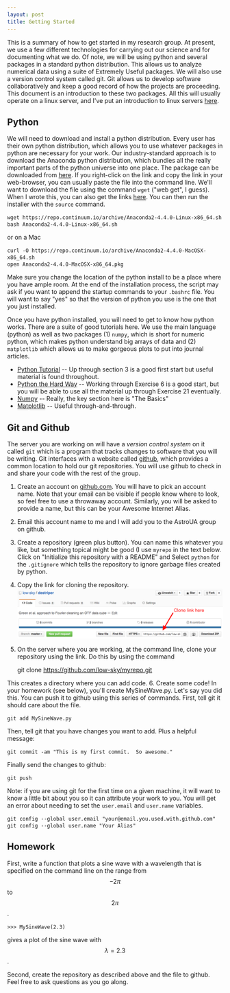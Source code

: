 ```yaml
---
layout: post
title: Getting Started
---
```


This is a summary of how to get started in my research group.  At present, we use a few different technologies for carrying out our science and for documenting what we do.  Of note, we will be using python and several packages in a standard python distribution.  This allows us to analyze numerical data using a suite of Extremely Useful packages.  We will also use a version control system called git.  Git allows us to develop software collaboratively and keep a good record of how the projects are proceeding.  This document is an introduction to these two packages.  All this will usually operate on a linux server, and I've put an introduction to linux servers [here](http://low-sky.github.io/linux/).

## Python

We will need to download and install a python distribution.  Every user has their own python distribution, which allows you to use whatever packages in python are necessary for your work.  Our industry-standard approach is to download the Anaconda python distribution, which bundles all the really important parts of the python universe into one place.  The package can be downloaded from [here](https://www.continuum.io/downloads).   If you right-click on the link and copy the link in your web-browser, you can usually paste the file into the command line.  We'll want to download the file using the command `wget` ("web get", I guess).  When I wrote this, you can also get the links [here](https://repo.continuum.io/archive/index.html).  You can then run the installer with the `source` command.

	wget https://repo.continuum.io/archive/Anaconda2-4.4.0-Linux-x86_64.sh
	bash Anaconda2-4.4.0-Linux-x86_64.sh

or on a Mac

	curl -O https://repo.continuum.io/archive/Anaconda2-4.4.0-MacOSX-x86_64.sh
	open Anaconda2-4.4.0-MacOSX-x86_64.pkg
	
Make sure you change the location of the python install to be a place where you have ample room.  At the end of the installation process, the script may ask if you want to append the startup commands to your `.bashrc` file.  You will want to say "yes" so that the version of python you use is the one that you just installed.  

Once you have python installed, you will need to get to know how python works.  There are a suite of good tutorials here.  We use the main language (python) as well as two packages (1)  `numpy`, which is short for numeric python, which makes python understand big arrays of data and (2) `matplotlib` which allows us to make gorgeous plots to put into journal articles.

* [Python Tutorial](https://docs.python.org/2/tutorial/) -- Up through section 3 is a good first start but useful material is found throughout.  
* [Python the Hard Way](http://learnpythonthehardway.org/book/) -- Working through Exercise 6 is a good start, but you will be able to use all the material up through Exercise 21 eventually.  
* [Numpy](http://wiki.scipy.org/Tentative_NumPy_Tutorial) -- Really, the key section here is "The Basics"
* [Matplotlib](http://matplotlib.org/1.3.1/users/pyplot_tutorial.html) -- Useful through-and-through.

## Git and Github

The server you are working on will have a _version control system_ on it called `git` which is a program that tracks changes to software that you will be writing.  Git interfaces with a website called [github](https://github.com/), which provides a common location to hold our git repositories.  You will use github to check in and share your code with the rest of the group.

1. Create an account on [github.com](https://github.com/).  You will have to pick an account name.  Note that your email can be visible if people know where to look, so feel free to use a throwaway account.  Similarly, you will be asked to provide a name, but this can be your Awesome Internet Alias.
2. Email this account name to me and I will add you to the AstroUA group on github.
3. Create a repository (green plus button).  You can name this whatever you like, but something topical might be good (I use `myrepo` in the text below.  Click on "Initialize this repository with a README" and Select `python` for the `.gitignore` which tells the repository to ignore garbage files created by python.
4. Copy the link for cloning the repository.
![AttackOfTheClones](/images/Clones.png)
5. On the server where you are working, at the command line, clone your repository using the link.  Do this by using the command

	git clone https://github.com/low-sky/myrepo.git

This creates a directory where you can add code.
6.  Create some code!  In your homework (see below), you'll create MySineWave.py.  Let's say you did this.  You can push it to github using this series of commands.  First, tell git it should care about the file.

	git add MySineWave.py

Then, tell git that you have changes you want to add.  Plus a helpful message:

	git commit -am "This is my first commit.  So awesome."

Finally send the changes to github:

	git push

Note: if you are using git for the first time on a given machine, it will want to know a little bit about you so it can attribute your work to you.  You will get an error about needing to set the `user.email` and `user.name` variables.

	git config --global user.email "your@email.you.used.with.github.com"
	git config --global user.name "Your Alias"

## Homework

First, write a function that plots a sine wave with a wavelength that is specified on the command line on the range from $$-2\pi$$ to $$2\pi$$.

```
>>> MySineWave(2.3)
```

gives a plot of the sine wave with $$\lambda = 2.3$$.

Second, create the repository as described above and the file to github.  Feel free to ask questions as you go along.
